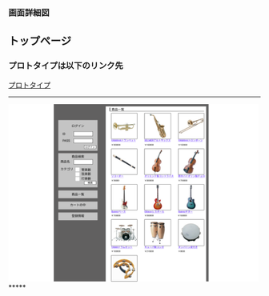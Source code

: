 ### 画面詳細図
## トップページ
### プロトタイプは以下のリンク先
[プロトタイプ](https://www.figma.com/file/TYMfeLT3AN3JMkjz3Q8Zbd/Untitled?node-id=0%3A1)
*****
<img src="../img/toppage.png" width="500">
*****
